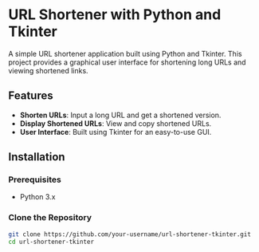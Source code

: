 # URL Shortener with Python and Tkinter

A simple URL shortener application built using Python and Tkinter. This project provides a graphical user interface for shortening long URLs and viewing shortened links.

## Features

- **Shorten URLs**: Input a long URL and get a shortened version.
- **Display Shortened URLs**: View and copy shortened URLs.
- **User Interface**: Built using Tkinter for an easy-to-use GUI.

## Installation

### Prerequisites

- Python 3.x

### Clone the Repository

```bash
git clone https://github.com/your-username/url-shortener-tkinter.git
cd url-shortener-tkinter
